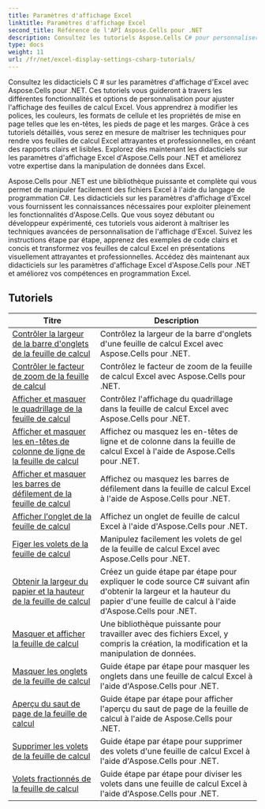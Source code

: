 ```yaml
---
title: Paramètres d'affichage Excel
linktitle: Paramètres d'affichage Excel
second_title: Référence de l'API Aspose.Cells pour .NET
description: Consultez les tutoriels Aspose.Cells C# pour personnaliser l'affichage d'Excel. Changez les polices, les couleurs, les formats et créez des rapports attrayants.
type: docs
weight: 11
url: /fr/net/excel-display-settings-csharp-tutorials/
---
```

Consultez les didacticiels C # sur les paramètres d'affichage d'Excel avec Aspose.Cells pour .NET. Ces tutoriels vous guideront à travers les différentes fonctionnalités et options de personnalisation pour ajuster l'affichage des feuilles de calcul Excel. Vous apprendrez à modifier les polices, les couleurs, les formats de cellule et les propriétés de mise en page telles que les en-têtes, les pieds de page et les marges. Grâce à ces tutoriels détaillés, vous serez en mesure de maîtriser les techniques pour rendre vos feuilles de calcul Excel attrayantes et professionnelles, en créant des rapports clairs et lisibles. Explorez dès maintenant les didacticiels sur les paramètres d'affichage Excel d'Aspose.Cells pour .NET et améliorez votre expertise dans la manipulation de données dans Excel.

Aspose.Cells pour .NET est une bibliothèque puissante et complète qui vous permet de manipuler facilement des fichiers Excel à l'aide du langage de programmation C#. Les didacticiels sur les paramètres d'affichage d'Excel vous fournissent les connaissances nécessaires pour exploiter pleinement les fonctionnalités d'Aspose.Cells. Que vous soyez débutant ou développeur expérimenté, ces tutoriels vous aideront à maîtriser les techniques avancées de personnalisation de l'affichage d'Excel. Suivez les instructions étape par étape, apprenez des exemples de code clairs et concis et transformez vos feuilles de calcul Excel en présentations visuellement attrayantes et professionnelles. Accédez dès maintenant aux didacticiels sur les paramètres d'affichage Excel d'Aspose.Cells pour .NET et améliorez vos compétences en programmation Excel.

## Tutoriels 
| Titre | Description |
| --- | --- |
| [Contrôler la largeur de la barre d'onglets de la feuille de calcul](./control-tab-bar-width-of-spreadsheet/) | Contrôlez la largeur de la barre d'onglets d'une feuille de calcul Excel avec Aspose.Cells pour .NET. |  
| [Contrôler le facteur de zoom de la feuille de calcul](./controll-zoom-factor-of-worksheet/) | Contrôlez le facteur de zoom de la feuille de calcul Excel avec Aspose.Cells pour .NET. |  
| [Afficher et masquer le quadrillage de la feuille de calcul](./display-and-hide-gridlines-of-worksheet/) | Contrôlez l'affichage du quadrillage dans la feuille de calcul Excel avec Aspose.Cells pour .NET. |  
| [Afficher et masquer les en-têtes de colonne de ligne de la feuille de calcul](./display-and-hide-row-column-headers-of-worksheet/) | Affichez ou masquez les en-têtes de ligne et de colonne dans la feuille de calcul Excel à l'aide de Aspose.Cells pour .NET. |  
| [Afficher et masquer les barres de défilement de la feuille de calcul](./display-and-hide-scroll-bars-of-worksheet/) | Affichez ou masquez les barres de défilement dans la feuille de calcul Excel à l'aide de Aspose.Cells pour .NET. |  
| [Afficher l'onglet de la feuille de calcul](./display-tab-of-spreadsheet/) | Affichez un onglet de feuille de calcul Excel à l'aide d'Aspose.Cells pour .NET. |  
| [Figer les volets de la feuille de calcul](./freeze-panes-of-worksheet/) | Manipulez facilement les volets de gel de la feuille de calcul Excel avec Aspose.Cells pour .NET. |  
| [Obtenir la largeur du papier et la hauteur de la feuille de calcul](./get-paper-width-and-height-of-worksheet/) | Créez un guide étape par étape pour expliquer le code source C# suivant afin d'obtenir la largeur et la hauteur du papier d'une feuille de calcul à l'aide d'Aspose.Cells pour .NET. |  
| [Masquer et afficher la feuille de calcul](./hide-and-unhide-worksheet/) | Une bibliothèque puissante pour travailler avec des fichiers Excel, y compris la création, la modification et la manipulation de données. |  
| [Masquer les onglets de la feuille de calcul](./hide-tabs-of-spreadsheet/) | Guide étape par étape pour masquer les onglets dans une feuille de calcul Excel à l'aide d'Aspose.Cells pour .NET. |  
| [Aperçu du saut de page de la feuille de calcul](./page-break-preview-of-worksheet/) | Guide étape par étape pour afficher l'aperçu du saut de page de la feuille de calcul à l'aide de Aspose.Cells pour .NET. |  
| [Supprimer les volets de la feuille de calcul](./remove-panes-of-worksheet/) | Guide étape par étape pour supprimer des volets d'une feuille de calcul Excel à l'aide d'Aspose.Cells pour .NET. |  
| [Volets fractionnés de la feuille de calcul](./split-panes-of-worksheet/) | Guide étape par étape pour diviser les volets dans une feuille de calcul Excel à l'aide d'Aspose.Cells pour .NET. |  